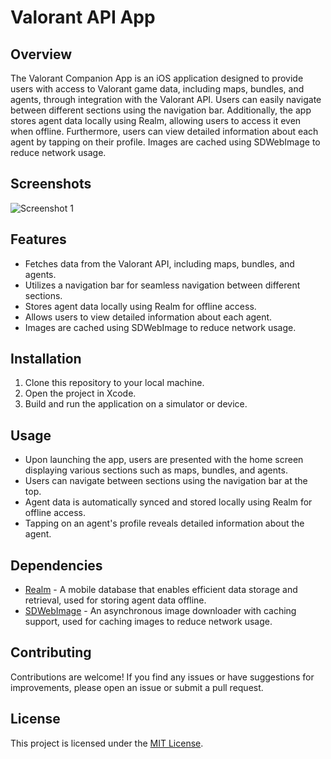 # Valorant API App

## Overview
The Valorant Companion App is an iOS application designed to provide users with access to Valorant game data, including maps, bundles, and agents, through integration with the Valorant API. Users can easily navigate between different sections using the navigation bar. Additionally, the app stores agent data locally using Realm, allowing users to access it even when offline. Furthermore, users can view detailed information about each agent by tapping on their profile. Images are cached using SDWebImage to reduce network usage.

## Screenshots
![Screenshot 1](https://drive.google.com/file/d/11KNIkr2IGCBG0hOtYLJFX2GD5qL5g8x0/view)


## Features
- Fetches data from the Valorant API, including maps, bundles, and agents.
- Utilizes a navigation bar for seamless navigation between different sections.
- Stores agent data locally using Realm for offline access.
- Allows users to view detailed information about each agent.
- Images are cached using SDWebImage to reduce network usage.

## Installation
1. Clone this repository to your local machine.
2. Open the project in Xcode.
3. Build and run the application on a simulator or device.

## Usage
- Upon launching the app, users are presented with the home screen displaying various sections such as maps, bundles, and agents.
- Users can navigate between sections using the navigation bar at the top.
- Agent data is automatically synced and stored locally using Realm for offline access.
- Tapping on an agent's profile reveals detailed information about the agent.

## Dependencies
- [Realm](https://realm.io/) - A mobile database that enables efficient data storage and retrieval, used for storing agent data offline.
- [SDWebImage](https://github.com/SDWebImage/SDWebImage) - An asynchronous image downloader with caching support, used for caching images to reduce network usage.

## Contributing
Contributions are welcome! If you find any issues or have suggestions for improvements, please open an issue or submit a pull request.

## License
This project is licensed under the [MIT License](LICENSE).
